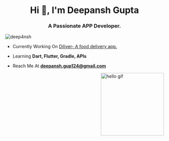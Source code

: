 <h1 align="center">Hi 👋, I'm Deepansh Gupta
 </h1>
<h3 align="center">A Passionate APP Developer.</h3>

<p align="left"> <img src="https://komarev.com/ghpvc/?username=deep4nsh&label=Profile%20views&color=0e75b6&style=flat" alt="deep4nsh" /> </p>

* Currently Working On [Diliver- A food delivery app.](https://github.com/DeeDev69/Diliver.git)

* Learning **Dart, Flutter, Gradle, APIs**

* Reach Me At **deepansh.gup124@gmail.com**
<img align="right" src="https://media4.giphy.com/media/Ll22OhMLAlVDb8UQWe/200w.gif?cid=6c09b9523e4wsa4ms3vwobkfo9ngvidk4je5wdimriy1o4o7&ep=v1_stickers_search&rid=200w.gif&ct=s" alt="hello gif" width="200" height="200" align="centre">
